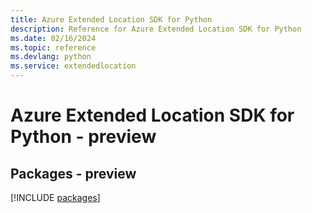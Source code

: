 ```yaml
---
title: Azure Extended Location SDK for Python
description: Reference for Azure Extended Location SDK for Python
ms.date: 02/16/2024
ms.topic: reference
ms.devlang: python
ms.service: extendedlocation
---
```

# Azure Extended Location SDK for Python - preview
## Packages - preview
[!INCLUDE [packages](extended-location-index.md)]